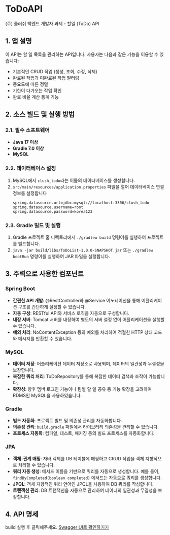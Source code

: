 # ToDoAPI
(주) 클러쉬 백엔드 개발자 과제 - 할일 (ToDo) API

## 1. 앱 설명
이 API는 할 일 목록을 관리하는 API입니다. 사용자는 다음과 같은 기능을 이용할 수 있습니다:
- 기본적인 CRUD 작업 (생성, 조회, 수정, 삭제)
- 완료된 작업과 미완료된 작업 필터링
- 중요도에 따른 정렬
- 기한이 다가오는 작업 확인
- 완료 비율 계산 통계 기능

## 2. 소스 빌드 및 실행 방법

### 2.1. 필수 소프트웨어
- **Java 17 이상**
- **Gradle 7.0 이상**
- **MySQL**

### 2.2. 데이터베이스 설정
1. MySQL에서 `clush_todo`라는 이름의 데이터베이스를 생성합니다.
2. `src/main/resources/application.properties` 파일을 열어 데이터베이스 연결 정보를 설정합니다
    ```properties
    spring.datasource.url=jdbc:mysql://localhost:3306/clush_todo
    spring.datasource.username=root
    spring.datasource.password=korea123
    ```

### 2.3. Gradle 빌드 및 실행
1. Gradle 프로젝트 홈 디렉토리에서 `./gradlew build` 명령어를 실행하여 프로젝트를 빌드합니다.
2. `java -jar build/libs/ToDoList-1.0.0-SNAPSHOT.jar` 또는 `./gradlew bootRun` 명령어를 실행하여 JAR 파일을 실행합니다.


## 3. 주력으로 사용한 컴포넌트

### Spring Boot

- **간편한 API 개발**: @RestController와 @Service 어노테이션을 통해 어플리케이션 구조를 간단하게 설정할 수 있습니다.
- **자동 구성**: RESTful API와 서비스 로직을 자동으로 구성합니다.
- **내장 서버**: Tomcat 서버를 내장하여 별도의 서버 설정 없이 어플리케이션을 실행할 수 있습니다.
- **예외 처리**: NoContentException 등의 예외를 처리하여 적절한 HTTP 상태 코드와 메시지를 반환할 수 있습니다.

### MySQL

- **데이터 저장**: 어플리케이션 데이터 저장소로 사용되며, 데이터의 일관성과 무결성을 보장합니다.
- **복잡한 쿼리 처리**: ToDoRepository를 통해 복잡한 데이터 검색과 조작이 가능합니다.
- **확장성**: 향후 멤버 로그인 기능이나 팀별 할 일 공유 등 기능 확장을 고려하여 RDMS인 MySQL을 사용하였습니다.

### Gradle

- **빌드 자동화**: 프로젝트 빌드 및 의존성 관리를 자동화합니다.
- **의존성 관리**: `build.gradle` 파일에서 라이브러리 의존성을 관리할 수 있습니다.
- **프로세스 자동화**: 컴파일, 테스트, 패키징 등의 빌드 프로세스를 자동화합니다.

### JPA

- **객체-관계 매핑**: 자바 객체를 DB 테이블에 매핑하고 CRUD 작업을 객체 지향적으로 처리할 수 있습니다.
- **쿼리 자동 생성**: 메서드 이름을 기반으로 쿼리를 자동으로 생성합니다. 예를 들어, `findByCompleted(boolean completed)` 메서드는 자동으로 쿼리를 생성합니다.
- **JPQL**: 객체 지향적인 쿼리 언어인 JPQL을 사용하여 DB 쿼리를 작성합니다.
- **트랜잭션 관리**: DB 트랜잭션을 자동으로 관리하여 데이터의 일관성과 무결성을 보장합니다.

## 4. API 명세
build 실행 후 클릭해주세요.
<a href="http://localhost:8080/clush-backend.html">Swagger UI로 확인하기기</a>
